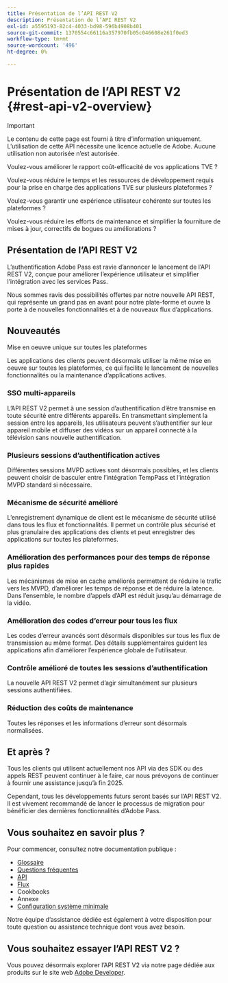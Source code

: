 ```yaml
---
title: Présentation de l’API REST V2
description: Présentation de l’API REST V2
exl-id: a5595193-82c4-4033-bd98-596b4908b401
source-git-commit: 1370554c66116a357970fb05c046608e261f0ed3
workflow-type: tm+mt
source-wordcount: '496'
ht-degree: 0%

---
```


# Présentation de l’API REST V2 {#rest-api-v2-overview}

>[!IMPORTANT]
>
> Le contenu de cette page est fourni à titre d’information uniquement. L’utilisation de cette API nécessite une licence actuelle de Adobe. Aucune utilisation non autorisée n’est autorisée.

Voulez-vous améliorer le rapport coût-efficacité de vos applications TVE ?

Voulez-vous réduire le temps et les ressources de développement requis pour la prise en charge des applications TVE sur plusieurs plateformes ?

Voulez-vous garantir une expérience utilisateur cohérente sur toutes les plateformes ?

Voulez-vous réduire les efforts de maintenance et simplifier la fourniture de mises à jour, correctifs de bogues ou améliorations ?

## Présentation de l’API REST V2

L’authentification Adobe Pass est ravie d’annoncer le lancement de l’API REST V2, conçue pour améliorer l’expérience utilisateur et simplifier l’intégration avec les services Pass.

Nous sommes ravis des possibilités offertes par notre nouvelle API REST, qui représente un grand pas en avant pour notre plate-forme et ouvre la porte à de nouvelles fonctionnalités et à de nouveaux flux d’applications.

## Nouveautés

Mise en oeuvre unique sur toutes les plateformes

Les applications des clients peuvent désormais utiliser la même mise en oeuvre sur toutes les plateformes, ce qui facilite le lancement de nouvelles fonctionnalités ou la maintenance d’applications actives.

### SSO multi-appareils

L’API REST V2 permet à une session d’authentification d’être transmise en toute sécurité entre différents appareils. En transmettant simplement la session entre les appareils, les utilisateurs peuvent s’authentifier sur leur appareil mobile et diffuser des vidéos sur un appareil connecté à la télévision sans nouvelle authentification.

### Plusieurs sessions d’authentification actives

Différentes sessions MVPD actives sont désormais possibles, et les clients peuvent choisir de basculer entre l’intégration TempPass et l’intégration MVPD standard si nécessaire.

### Mécanisme de sécurité amélioré

L’enregistrement dynamique de client est le mécanisme de sécurité utilisé dans tous les flux et fonctionnalités. Il permet un contrôle plus sécurisé et plus granulaire des applications des clients et peut enregistrer des applications sur toutes les plateformes.

### Amélioration des performances pour des temps de réponse plus rapides

Les mécanismes de mise en cache améliorés permettent de réduire le trafic vers les MVPD, d’améliorer les temps de réponse et de réduire la latence. Dans l’ensemble, le nombre d’appels d’API est réduit jusqu’au démarrage de la vidéo.

### Amélioration des codes d’erreur pour tous les flux

Les codes d’erreur avancés sont désormais disponibles sur tous les flux de transmission au même format. Des détails supplémentaires guident les applications afin d’améliorer l’expérience globale de l’utilisateur.

### Contrôle amélioré de toutes les sessions d’authentification

La nouvelle API REST V2 permet d’agir simultanément sur plusieurs sessions authentifiées.

### Réduction des coûts de maintenance

Toutes les réponses et les informations d’erreur sont désormais normalisées.

## Et après ?

Tous les clients qui utilisent actuellement nos API via des SDK ou des appels REST peuvent continuer à le faire, car nous prévoyons de continuer à fournir une assistance jusqu’à fin 2025.

Cependant, tous les développements futurs seront basés sur l’API REST V2. Il est vivement recommandé de lancer le processus de migration pour bénéficier des dernières fonctionnalités d’Adobe Pass.

## Vous souhaitez en savoir plus ?

Pour commencer, consultez notre documentation publique :

- [Glossaire](./rest-api-v2-glossary.md)
- [Questions fréquentes](./rest-api-v2-faqs.md)
- [API](./apis/rest-api-v2-apis-overview.md)
- [Flux](./flows/rest-api-v2-flows-overview.md)
- Cookbooks
- Annexe
- [Configuration système minimale](/help/authentication/minimum-system-requirements.md)

Notre équipe d’assistance dédiée est également à votre disposition pour toute question ou assistance technique dont vous avez besoin.

## Vous souhaitez essayer l’API REST V2 ?

Vous pouvez désormais explorer l’API REST V2 via notre page dédiée aux produits sur le site web [Adobe Developer](https://developer.adobe.com/adobe-pass/).

